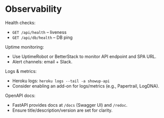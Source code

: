 # Observability

Health checks:
- `GET /api/health` – liveness
- `GET /api/db/health` – DB ping

Uptime monitoring:
- Use UptimeRobot or BetterStack to monitor API endpoint and SPA URL.
- Alert channels: email + Slack.

Logs & metrics:
- Heroku logs: `heroku logs --tail -a showup-api`
- Consider enabling an add-on for logs/metrics (e.g., Papertrail, LogDNA).

OpenAPI docs:
- FastAPI provides docs at `/docs` (Swagger UI) and `/redoc`.
- Ensure title/description/version are set for clarity.
